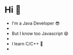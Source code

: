<h1>Hi 👋</h1>
<ul>
   <li>I'm a Java Developer 😎<li/>
   <li>But I know too Javascript 😄<li/>
   <li>I learn C/C++ 🤫<li/>
<ul/>
